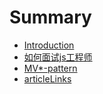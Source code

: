 # Summary

* [Introduction](README.md)
* [如何面试js工程师](https://www.gitbook.com/book/arwinz/testbook/edit#/edit/master/ru-he-mian-shi-js-gong-cheng-shi.md?_k=lfjau7)
* [MV\*-pattern](mvc-pattern.md)
* [articleLinks](articlelinks.md)

